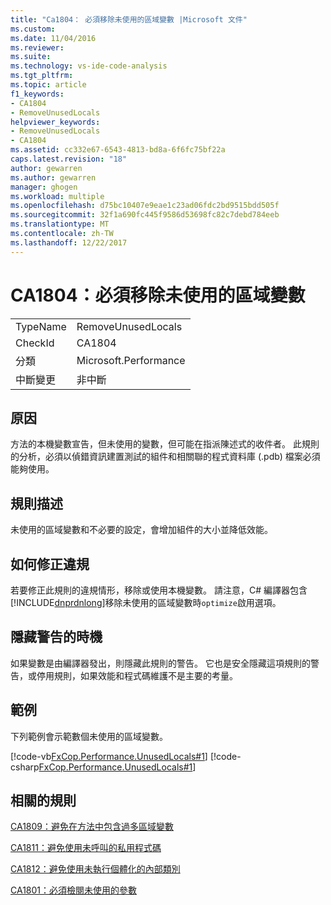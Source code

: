 ```yaml
---
title: "Ca1804： 必須移除未使用的區域變數 |Microsoft 文件"
ms.custom: 
ms.date: 11/04/2016
ms.reviewer: 
ms.suite: 
ms.technology: vs-ide-code-analysis
ms.tgt_pltfrm: 
ms.topic: article
f1_keywords:
- CA1804
- RemoveUnusedLocals
helpviewer_keywords:
- RemoveUnusedLocals
- CA1804
ms.assetid: cc332e67-6543-4813-bd8a-6f6fc75bf22a
caps.latest.revision: "18"
author: gewarren
ms.author: gewarren
manager: ghogen
ms.workload: multiple
ms.openlocfilehash: d75bc10407e9eae1c23ad06fdc2bd9515bdd505f
ms.sourcegitcommit: 32f1a690fc445f9586d53698fc82c7debd784eeb
ms.translationtype: MT
ms.contentlocale: zh-TW
ms.lasthandoff: 12/22/2017
---
```

# <a name="ca1804-remove-unused-locals"></a>CA1804：必須移除未使用的區域變數
|||  
|-|-|  
|TypeName|RemoveUnusedLocals|  
|CheckId|CA1804|  
|分類|Microsoft.Performance|  
|中斷變更|非中斷|  
  
## <a name="cause"></a>原因  
 方法的本機變數宣告，但未使用的變數，但可能在指派陳述式的收件者。 此規則的分析，必須以偵錯資訊建置測試的組件和相關聯的程式資料庫 (.pdb) 檔案必須能夠使用。  
  
## <a name="rule-description"></a>規則描述  
 未使用的區域變數和不必要的設定，會增加組件的大小並降低效能。  
  
## <a name="how-to-fix-violations"></a>如何修正違規  
 若要修正此規則的違規情形，移除或使用本機變數。 請注意，C# 編譯器包含[!INCLUDE[dnprdnlong](../code-quality/includes/dnprdnlong_md.md)]移除未使用的區域變數時`optimize`啟用選項。  
  
## <a name="when-to-suppress-warnings"></a>隱藏警告的時機  
 如果變數是由編譯器發出，則隱藏此規則的警告。 它也是安全隱藏這項規則的警告，或停用規則，如果效能和程式碼維護不是主要的考量。  
  
## <a name="example"></a>範例  
 下列範例會示範數個未使用的區域變數。  
  
 [!code-vb[FxCop.Performance.UnusedLocals#1](../code-quality/codesnippet/VisualBasic/ca1804-remove-unused-locals_1.vb)]
 [!code-csharp[FxCop.Performance.UnusedLocals#1](../code-quality/codesnippet/CSharp/ca1804-remove-unused-locals_1.cs)]  
  
## <a name="related-rules"></a>相關的規則  
 [CA1809：避免在方法中包含過多區域變數](../code-quality/ca1809-avoid-excessive-locals.md)  
  
 [CA1811：避免使用未呼叫的私用程式碼](../code-quality/ca1811-avoid-uncalled-private-code.md)  
  
 [CA1812：避免使用未執行個體化的內部類別](../code-quality/ca1812-avoid-uninstantiated-internal-classes.md)  
  
 [CA1801：必須檢閱未使用的參數](../code-quality/ca1801-review-unused-parameters.md)